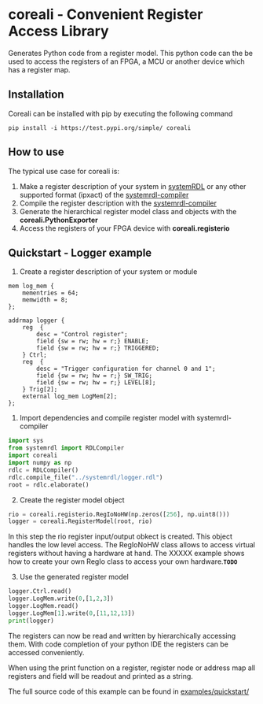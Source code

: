 # coreali - Convenient Register Access Library
Generates Python code from a register model. This python code can the be used to access the registers of an FPGA, a MCU or another device which has a register map.
## Installation
Coreali can be installed with pip by executing the following command

    pip install -i https://test.pypi.org/simple/ coreali

## How to use
The typical use case for coreali is:
1. Make a register description of your system in [systemRDL](https://www.accellera.org/activities/working-groups/systemrdl) or any other supported format (ipxact) of the [systemrdl-compiler](https://github.com/SystemRDL/systemrdl-compiler)
2. Compile the register description with the [systemrdl-compiler](https://github.com/SystemRDL/systemrdl-compiler)
3. Generate the hierarchical register model class and objects with the **coreali.PythonExporter**
4. Access the registers of your FPGA device with **coreali.registerio**

## Quickstart - Logger example
1. Create a register description of your system or module
```systemRDL
mem log_mem {
    mementries = 64;
    memwidth = 8;
};

addrmap logger { 
	reg  {	
		desc = "Control register";
		field {sw = rw; hw = r;} ENABLE;
		field {sw = rw; hw = r;} TRIGGERED;
	} Ctrl;
	reg  {	
		desc = "Trigger configuration for channel 0 and 1";
		field {sw = rw; hw = r;} SW_TRIG;
		field {sw = rw; hw = r;} LEVEL[8];
	} Trig[2];
  	external log_mem LogMem[2];
};

```
1. Import dependencies and compile register model with systemrdl-compiler

```python
import sys
from systemrdl import RDLCompiler
import coreali 
import numpy as np
rdlc = RDLCompiler()
rdlc.compile_file("../systemrdl/logger.rdl")
root = rdlc.elaborate()
```

2. Create the register model object
```python
rio = coreali.registerio.RegIoNoHW(np.zeros([256], np.uint8()))
logger = coreali.RegisterModel(root, rio)
```

In this step the rio register input/output obkect is created. This object handles the low level access. The RegIoNoHW class allows to access virtual registers without having a hardware at hand. The XXXXX example shows how to create your own RegIo class to access your own hardware.**`TODO`**

3. Use the generated register model
```python
logger.Ctrl.read()
logger.LogMem.write(0,[1,2,3])
logger.LogMem.read()
logger.LogMem[1].write(0,[11,12,13])
print(logger)
```
The registers can now be read and written by hierarchically accessing them. With code completion of your python IDE the registers can be accessed conveniently. 

When using the print function on a register, register node or address map all registers and field will be readout and printed as a string.

The full source code of this example can be found in
[examples/quickstart/](examples/quickstart/)
